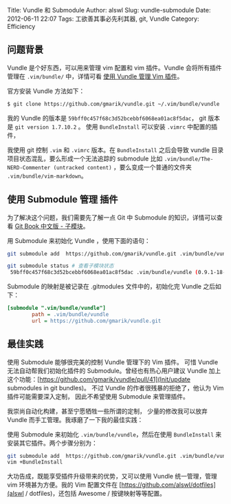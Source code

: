 Title: Vundle 和 Submodule
Author: alswl
Slug: vundle-submodule
Date: 2012-06-11 22:07
Tags: 工欲善其事必先利其器, git, Vundle
Category: Efficiency


## 问题背景 ##

Vundle 是个好东西，可以用来管理 vim 配置和 vim 插件。Vundle
会将所有插件管理在 `.vim/bundle/` 中，详情可看
[使用 Vundle 管理 Vim 插件](/2012/04/vundle/)。

官方安装 Vundle 方法如下：

``` bash
$ git clone https://github.com/gmarik/vundle.git ~/.vim/bundle/vundle
```

我的 Vundle 的版本是 `59bff0c457f68c3d52bcebbf6068ea01ac8f5dac`，
git 版本是 `git version 1.7.10.2` 。
使用 `BundleInstall` 可以安装 `.vimrc` 中配置的插件，

我使用 git 控制 `.vim` 和 `.vimrc` 版本。在 `BundleInstall`
之后会导致 vundle 目录项目状态混乱，要么形成一个无法追踪的
submodule 比如 `.vim/bundle/The-NERD-Commenter (untracked content)`
，要么变成一个普通的文件夹 `.vim/bundle/vim-markdown`。

<!-- more -->

## 使用 Submodule 管理 插件 ##

为了解决这个问题，我们需要先了解一点 Git 中 Submodule 的知识，详情可以查看
[Git Book 中文版 - 子模块](http://gitbook.liuhui998.com/5_10.html)。

用 Submodule 来初始化 Vundle ，使用下面的语句：

``` bash
git submodule add  https://github.com/gmarik/vundle.git .vim/bundle/vundle

git submodule status # 查看子模块状态
 59bff0c457f68c3d52bcebbf6068ea01ac8f5dac .vim/bundle/vundle (0.9.1-18-g59bff0c)
```

Submodule 的映射是被记录在 .gitmodules 文件中的，初始化完 Vundle 之后如下：

``` ini .gitmodules
[submodule ".vim/bundle/vundle"]
        path = .vim/bundle/vundle
        url = https://github.com/gmarik/vundle.git
```

## 最佳实践 ##

使用 Submodule 能够很完美的控制 Vundle 管理下的 Vim 插件。
可惜 Vundle 无法自动帮我们初始化插件的 Submodule。曾经也有热心用户建议 Vundle
加上这个功能：[https://github.com/gmarik/vundle/pull/41](Init/update submodules in git bundles)。
不过 Vundle 的作者很残暴的拒绝了，他认为 Vim 插件可能需要深入定制，
因此不希望使用 Submodule 来管理插件。

我崇尚自动化构建，甚至宁愿牺牲一些所谓的定制，
少量的修改我可以放弃 Vundle 而手工管理。我琢磨了一下我的最佳实践：

使用 Submodule 来初始化 `.vim/bundle/vundle`，然后在使用 `BundleInstall`
来安装其它插件。两个步骤分别为：

``` bash
git submodule add  https://github.com/gmarik/vundle.git .vim/bundle/vundle
vim +BundleInstall
```

大功告成，既能享受插件升级带来的优势，又可以使用 Vundle 统一管理，管理 vim
环境甚为方便。我的 Vim 配置文件在
[https://github.com/alswl/dotfiles](alswl / dotfiles)，还包括 Awesome
/ 按键映射等等配置。
